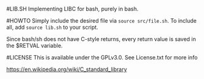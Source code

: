 #LIB.SH
Implementing LIBC for bash, purely in bash.

#HOWTO
Simply include the desired file via `source src/file.sh`. To include all, add `source lib.sh` to your script.

Since bash/sh does not have C-style returns, every return value is saved in the $RETVAL variable.

#LICENSE
This is available under the GPLv3.0. See License.txt for more info

https://en.wikipedia.org/wiki/C_standard_library
